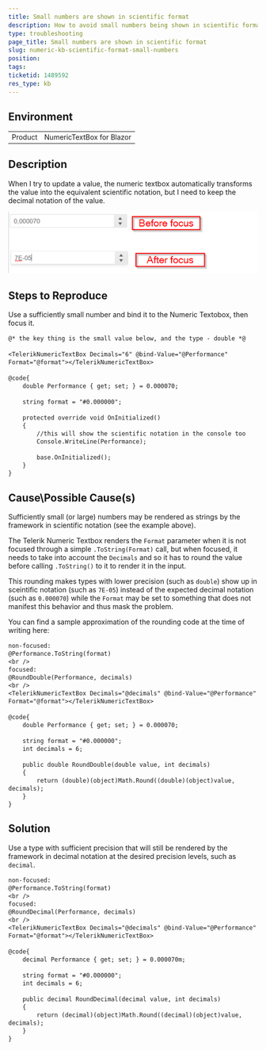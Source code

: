 ```yaml
---
title: Small numbers are shown in scientific format
description: How to avoid small numbers being shown in scientific format instead of decimal notation
type: troubleshooting
page_title: Small numbers are shown in scientific format
slug: numeric-kb-scientific-format-small-numbers
position: 
tags: 
ticketid: 1489592
res_type: kb
---
```


## Environment
<table>
	<tbody>
		<tr>
			<td>Product</td>
			<td>NumericTextBox for Blazor</td>
		</tr>
	</tbody>
</table>


## Description
When I try to update a value, the numeric textbox automatically transforms the value into the equivalent scientific notation, but I need to keep the decimal notation of the value.

![scientific notation after focus issue](images/numeric-small-number-scientific-notation.png)

## Steps to Reproduce
Use a sufficiently small number and bind it to the Numeric Textobox, then focus it.

````CSHTML
@* the key thing is the small value below, and the type - double *@

<TelerikNumericTextBox Decimals="6" @bind-Value="@Performance" Format="@format"></TelerikNumericTextBox>

@code{
    double Performance { get; set; } = 0.000070;

    string format = "#0.000000";

    protected override void OnInitialized()
    {
        //this will show the scientific notation in the console too
        Console.WriteLine(Performance);

        base.OnInitialized();
    }
}
````

## Cause\Possible Cause(s)

Sufficiently small (or large) numbers may be rendered as strings by the framework in scientific notation (see the example above).

The Telerik Numeric Textbox renders the `Format` parameter when it is not focused through a simple `.ToString(Format)` call, but when focused, it needs to take into account the `Decimals` and so it has to round the value before calling `.ToString()` to it to render it in the input.

This rounding makes types with lower precision (such as `double`) show up in sceintific notation (such as `7E-05`) instead of the expected decimal notation (such as `0.000070`) while the `Format` may be set to something that does not manifest this behavior and thus mask the problem.

You can find a sample approximation of the rounding code at the time of writing here:

````CSHTML
non-focused:
@Performance.ToString(format)
<br />
focused:
@RoundDouble(Performance, decimals)
<br />
<TelerikNumericTextBox Decimals="@decimals" @bind-Value="@Performance" Format="@format"></TelerikNumericTextBox>

@code{
    double Performance { get; set; } = 0.000070;

    string format = "#0.000000";
    int decimals = 6;

    public double RoundDouble(double value, int decimals)
    {
        return (double)(object)Math.Round((double)(object)value, decimals);
    }
}
````

## Solution
Use a type with sufficient precision that will still be rendered by the framework in decimal notation at the desired precision levels, such as `decimal`.


````CSHTML
non-focused:
@Performance.ToString(format)
<br />
focused:
@RoundDecimal(Performance, decimals)
<br />
<TelerikNumericTextBox Decimals="@decimals" @bind-Value="@Performance" Format="@format"></TelerikNumericTextBox>

@code{
    decimal Performance { get; set; } = 0.000070m;

    string format = "#0.000000";
    int decimals = 6;

    public decimal RoundDecimal(decimal value, int decimals)
    {
        return (decimal)(object)Math.Round((decimal)(object)value, decimals);
    }
}
````

